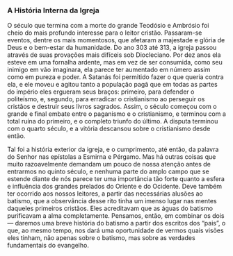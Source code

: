 ### A História Interna da Igreja 

O século que termina com a morte do grande Teodósio e Ambrósio foi cheio do mais profundo interesse para o leitor cristão. Passaram-se eventos, dentre os mais momentosos, que afetaram a majestade e glória de Deus e o bem-estar da humanidade. Do ano 303 até 313, a igreja passou através de suas provações mais difíceis sob Diocleciano. Por dez anos ela esteve em uma fornalha ardente, mas em vez de ser consumida, como seu inimigo em vão imaginara, ela parece ter aumentado em número assim como em pureza e poder. A Satanás foi permitido fazer o que queria contra ela, e ele moveu e agitou tanto a população pagã que em todas as partes do império eles ergueram seus braços: primeiro, para defender o politeísmo, e, segundo, para erradicar o cristianismo ao perseguir os cristãos e destruir seus livros sagrados. Assim, o século começou com o grande e final embate entre o paganismo e o cristianismo, e terminou com a total ruína do primeiro, e o completo triunfo do último. A disputa terminou com o quarto século, e a vitória descansou sobre o cristianismo desde então.

Tal foi a história exterior da igreja, e o cumprimento, até então, da palavra do Senhor nas epístolas a Esmirna e Pérgamo. Mas há outras coisas que muito razoavelmente demandam um pouco de nossa atenção antes de entrarmos no quinto século, e nenhuma parte do amplo campo que se estende diante de nós parece ter uma importância tão forte quanto a esfera e influência dos grandes prelados do Oriente e do Ocidente. Deve também ter ocorrido aos nossos leitores, a partir das necessárias alusões ao batismo, que a observância desse rito tinha um imenso lugar nas mentes daqueles primeiros cristãos. Eles acreditavam que as águas do batismo purificavam a alma completamente. Pensamos, então, em combinar os dois — daremos uma breve história do batismo a partir dos escritos dos “pais”, o que, ao mesmo tempo, nos dará uma oportunidade de vermos quais visões eles tinham, não apenas sobre o batismo, mas sobre as verdades fundamentais do evangelho.
